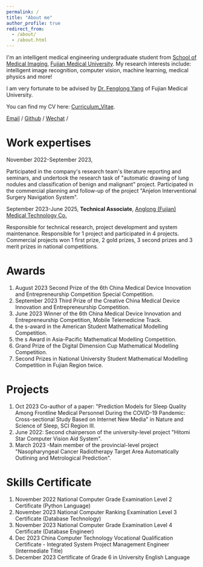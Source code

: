 ```yaml
---
permalink: /
title: "About me"
author_profile: true
redirect_from: 
  - /about/
  - /about.html
---
```


I'm an intelligent medical engineering undergraduate student from [School of Medical Imaging](https://yxxy.fjmu.edu.cn/), [Fujian Medical University](https://www.fjmu.edu.cn/). My research interests include: intelligent image recognition, computer vision, machine learning, medical physics and more!

I am very fortunate to be advised by [Dr. Fenglong Yang](http://lab.malab.cn/~yangfl/) of Fujian Medical University.

You can find my CV here: [Curriculum_Vitae](../assets/Curriculum_Vitae.pdf).

[Email](mailto:sweet66661@outlook.com) / [Github](https://github.com/wangziyingly) / [Wechat](../images/wechat.png) / 


Work expertises
======
November 2022-September 2023,

Participated in the company's research team's literature reporting and seminars, and undertook the research task of "automatic drawing of lung nodules and classification of benign and malignant" project. Participated in the commercial planning and follow-up of the project "Anjelon Interventional Surgery Navigation System".

September 2023-June 2025, **Technical Associate**, [Anglong (Fujian) Medical Technology Co.](https://aiqicha.baidu.com/detail/compinfo?pid=91969160403358&rq=ef&pd=ee&from=ps&query=%E5%AE%89%E6%8D%B7%E9%BE%99(%E7%A6%8F%E5%BB%BA)%E5%8C%BB%E7%96%97%E6%8A%80%E6%9C%AF%E6%9C%89%E9%99%90%E5%85%AC%E5%8F%B8)

Responsible for technical research, project development and system maintenance. Responsible for 1 project and participated in 4 projects. Commercial projects won 1 first prize, 2 gold prizes, 3 second prizes and 3 merit prizes in national competitions.

Awards
======
1. August 2023 Second Prize of the 6th China Medical Device Innovation and Entrepreneurship Competition Special Competition.
1. September 2023 Third Prize of the Creative China Medical Device Innovation and Entrepreneurship Competition. 
1. June 2023 Winner of the 6th China Medical Device Innovation and Entrepreneurship Competition, Mobile Telemedicine Track.
1. the s-award in the American Student Mathematical Modelling Competition.
1. the s Award in Asia-Pacific Mathematical Modelling Competition.  
1. Grand Prize of the Digital Dimension Cup Mathematical Modelling Competition.
1. Second Prizes in National University Student Mathematical Modelling Competition in Fujian Region twice.

Projects
======
1. Oct 2023 Co-author of a paper: "Prediction Models for Sleep Quality Among Frontline Medical Personnel During the COVID-19 Pandemic: Cross-sectional Study Based on Internet New Media" in Nature and Science of Sleep, SCI Region III.
2. June 2022: Second chairperson of the university-level project "Hitomi Star Computer Vision Aid System".
3. March 2023 -Main member of the provincial-level project "Nasopharyngeal Cancer Radiotherapy Target Area Automatically Outlining and Metrological Prediction".

Skills Certificate
======
1. November 2022 National Computer Grade Examination Level 2 Certificate (Python Language)
2. November 2023 National Computer Ranking Examination Level 3 Certificate (Database Technology)
3. November 2023 National Computer Grade Examination Level 4 Certificate (Database Engineer)
4. Dec 2023 China Computer Technology Vocational Qualification Certificate - Integrated System Project Management Engineer (Intermediate Title)
5. December 2023 Certificate of Grade 6 in University English Language
